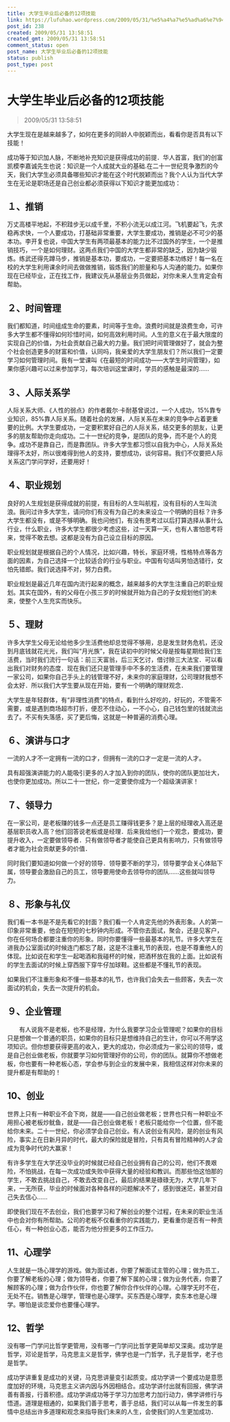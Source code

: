 ```yaml
---
title: 大学生毕业后必备的12项技能
link: https://lufuhao.wordpress.com/2009/05/31/%e5%a4%a7%e5%ad%a6%e7%94%9f%e6%af%95%e4%b8%9a%e5%90%8e%e5%bf%85%e5%a4%87%e7%9a%8412%e9%a1%b9%e6%8a%80%e8%83%bd/
post_id: 238
created: 2009/05/31 13:58:51
created_gmt: 2009/05/31 13:58:51
comment_status: open
post_name: 大学生毕业后必备的12项技能
status: publish
post_type: post
---
```


# 大学生毕业后必备的12项技能

> 2009/05/31 13:58:51

 

大学生现在是越来越多了，如何在更多的同龄人中脱颖而出，看看你是否具有以下技能！

成功等于知识加人脉，不断地补充知识是获得成功的前提．华人首富，我们的创富凯模李嘉诚先生也说：知识是一个人成就大业的基础.在二十一世纪竞争激烈的今天，我们大学生必须具备哪些知识才能在这个时代脱颖而出？我个人认为当代大学生在无论是职场还是自己创业都必须获得以下知识才能更加成功：

## １、推销

万丈高楼平地起，不积跬步无以成千里，不积小流无以成江河。飞机要起飞，先求稳再求快，一个人要成功，打基础非常重要，大学生要成功，推销是必不可少的基本功。李开复也说，中国大学生有两项最基本的能力比不过国外的学生，一个是推销技巧，一个是如何理财。这两点我们中国的大学生都非常的缺乏，因为缺少锻炼。练武还得先蹲马步，推销是基本功，要成功，一定要把基本功练好！每一名在校的大学生利用课余时间去做做推销，锻炼我们的胆量和与人沟通的能力。如果你现在已经毕业，正在找工作，我建议先从基层业务员做起，对你未来人生肯定会有帮助。

## ２、时间管理


我们都知道，时间组成生命的要素，时间等于生命。浪费时间就是浪费生命，可许多大学生都不懂得如何珍惜时间，如何高效利用时间。人生的意义在于最大限度的实现自己的价值，为社会贡献自己最大的力量。我们把时间管理做好了，就会为整个社会创造更多的财富和价值，认同吗，我亲爱的大学生朋友们？所以我们一定要学习如何管理时间。我有一堂课叫《在最短的时间成功——大学生时间管理》，如果你感兴趣可以过来参加学习，每次培训这堂课时，学员的感触是最深的……

## ３、人际关系学

人际关系大师、《人性的弱点》的作者戴尔·卡耐基曾说过，一个人成功，15%靠专业知识，85%靠人际关系。随着社会的发展，人际关系在未来的竞争中占着更重要的比例。大学生要成功，一定要积累好自己的人际关系，结交更多的朋友，让更多的朋友帮助你走向成功。二十一世纪的竞争，是团队的竞争，而不是个人的竞争。成功不是靠自己，而是靠团队。许多大学生都习惯以自我为中心，人际关系处理得不太好，所以很难得到他人的支持，要想成功，谈何容易。我们不仅要把人际关系这门学问学好，还要用好！

## ４、职业规划

良好的人生规划是获得成就的前提，有目标的人生叫航程，没有目标的人生叫流浪。我问过许多大学生，请问你们有没有为自己的未来设立一个明确的目标？许多大学生都没有，或是不够明确。我也问他们，有没有思考过以后打算选择从事什么行业，什么职业，许多大学生都很少考虑这些，过一天算一天，也有人害怕思考将来，觉得不敢去想。这都是没有为自己设立目标的原因。

职业规划就是根据自己的个人情况，比如兴趣，特长，家庭环境，性格特点等各方面的因素，为自己选择一个比较适合的行业与职业。中国有句话叫男怕选错行，女怕先错郎。我们说选择不对，努力白费。

职业规划是最近几年在国内流行起来的概念，越来越多的大学生注重自己的职业规划。其实在国外，有的父母在小孩三岁的时候就开始为自己的子女规划他们的未来，使整个人生充实而快乐。

## ５、理财

许多大学生父母无论给他多少生活费他却总觉得不够用，总是发生财务危机，还没到月底钱就花光光，我们叫“月光族”，我在读初中的时候父母是按每星期给我们生活费，当时我们流行一句话：前三天富翁，后三天乞讨，借讨赊三大法宝．可以看出我们对财务的态度．现在我们还只是管理手中不多的生活费，在未来我们要管理一家公司，如果你自己手头上的钱管理不好，未来你的家庭理财，公司理财我想不会太好．所以我们大学生要从现在开始，要有一个明确的理财观念．

大学生是年轻群体，有“非理性消费”的特点，看到什么好吃的，好玩的，不管需不需要，或是遇到商场超市打折，便忍不住动心，一不小心，自己钱包里的钱就流出去了。不买有失落感，买了更后悔，这就是一种普遍的消费心理。

## ６、演讲与口才

一流的人才不一定拥有一流的口才，但拥有一流的口才一定是一流的人才。

具有超强演讲能力的人能吸引更多的人才加入到你的团队，使你的团队更加壮大，也使你更加成功。所以二十一世纪，你一定要使你成为一个超级演讲家！

## ７、领导力

在一家公司，是老板赚的钱多一点还是员工赚得钱更多？是上层的经理收入高还是基层职员收入高？他们回答说老板或是经理．后来我给他们一个观念，要成功，要提升收入，一定要做领导者．只有做领导者才能使自己更具有影响力，只有做领导者才能为社会贡献更多的价值．

同时我们要知道如何做一个好的领导．领导要不断的学习，领导要学会关心体贴下属，领导要会激励自己的员工，领导要用使命去领导你的团队……这些就叫领导力。

## ８、形象与礼仪

我们看一本书是不是先看它的封面？我们看一个人肯定先他的外表形象。人的第一印象非常重要，他会在短短的七秒钟内形成。不管你去面试，聚会，还是见客户，你在任何场合都要注重你的形象。同时你要懂得一些最基本的礼节。许多大学生在进我办公室面试的时候连门都忘了敲，这是不注重礼节的表现，也是不尊重他人的体现。比如说在和学生一起喝酒和我碰杯的时候，把酒杯放在我的上面。比如说有的学生去面试的时候上穿西服下穿牛仔加球鞋。这些都是不懂礼节的表现。

如果我们不注重形象和不懂一些基本的礼节，也许我们会失去一些顾客，失去一次面试的机会，失去一次提升的机会。

## ９、企业管理
　　有人说我不是老板，也不是经理，为什么我要学习企业管理呢？如果你的目标只是想做一个普通的职员，如果你的目标只是想维持自己的生计，你可以不用学这项知识。但你想要获得更高的收入，更大的成功，你必须成为一家公司的领导，或是自己创业做老板，你就要学习如何管理好你的公司，你的团队。就算你不想做老板，你也要有一种老板心态，学会参与到企业的发展中来，我相信这样对你未来的提升都是有帮助的！

## 10、创业

世界上只有一种职业不会下岗，就是——自己创业做老板；世界也只有一种职业不用担心被老板炒鱿鱼，就是——自己创业做老板！老板只能给你一个位置，但不能给你未来。二十一世纪，你必须学会自己创业。有人说创业有风险，是的创业有风险，事实上在日新月异的时代，最大的保险就是冒险，只有具有冒险精神的人才会成为竞争时代的大赢家！

有许多学生在大学还没毕业的时候就已经自己创业拥有自己的公司，他们不畏艰险，不怕挑战，在每一次成功或失败中获得大量的经验和教训。而那些怕这怕那的学生，不敢去挑战自己，不敢去改变自己，最后的结果是碌碌无为，大学几年下来，一无所获，毕业的时候面对各种各样的问题解决不了，感到很迷茫，甚至对自己失去信心……

即使我们现在不去创业，我们也要学习和了解创业的整个过程，在未来的职业生活中也会对你有所帮助。公司的老板不仅看重你的实践能力，更看重你是否有一种责任心，有一种创业心态，能否为他分担更多的工作压力。

## 11、心理学

人生就是一场心理学的游戏。做为面试者，你要了解面试主管的心理；做为员工，你要了解老板的心理；做为领导者，你要了解下属的心理；做为业务代表，你要了解顾客的心理；做为合作伙伴，你也要了解你合作伙伴的心理。心理学无时不在，无处不在。销售是心理学，管理也是心理学。买东西是心理学，卖东本也是心理学。哪怕是谈恋爱你也要懂心理学。

## 12、哲学

没有哪一门学问比哲学更管用，没有哪一门学问比哲学更简单却又深奥。成功学是哲学，邓论是哲学，马克思主义是哲学，佛学也是一门哲学，孔子是哲学，老子也是哲学。

成功学讲重复是成功的关键，马克思讲量变引起质变。成功学讲一个要成功是意愿度加好的环境，马克思主义讲内因与外因相结合。成功学讲付出就有回报，佛学讲善有善报，行善积德。成功学讲成功等于学习力加思考力加行动力，佛学讲修行与悟道。道理是相通的，如果我们善于思考，善于总结，我们可以从每一件发生的事情中总结出许多道理和观念来指导我们未来的人生，会使我们的人生更加成功．
